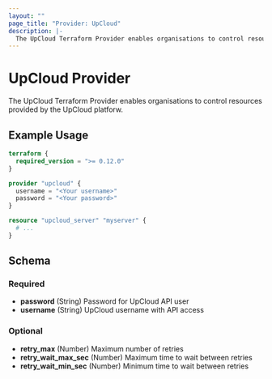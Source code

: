 ```yaml
---
layout: ""
page_title: "Provider: UpCloud"
description: |-
  The UpCloud Terraform Provider enables organisations to control resources provided by the UpCloud platforw.
---
```


# UpCloud Provider

The UpCloud Terraform Provider enables organisations to control resources provided by the UpCloud platforw.


## Example Usage

```terraform
terraform {
  required_version = ">= 0.12.0"
}

provider "upcloud" {
  username = "<Your username>"
  password = "<Your password>"
}

resource "upcloud_server" "myserver" {
  # ...
}
```

<!-- schema generated by tfplugindocs -->
## Schema

### Required

- **password** (String) Password for UpCloud API user
- **username** (String) UpCloud username with API access

### Optional

- **retry_max** (Number) Maximum number of retries
- **retry_wait_max_sec** (Number) Maximum time to wait between retries
- **retry_wait_min_sec** (Number) Minimum time to wait between retries
